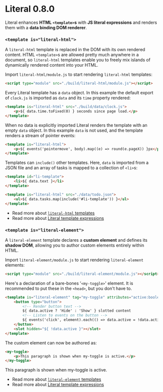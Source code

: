 
# Literal <span class="text-06">0.8.0</span>

Literal enhances **HTML `<template>`s** with **JS literal expressions** and
renders them with a **data binding DOM&nbsp;renderer**.


### `<template is="literal-html">`

A `literal-html` template is replaced in the DOM with its own rendered content.
HTML `<template>`s are allowed pretty much anywhere in a document, so
`literal-html` templates enable you to freely mix islands of dynamically
rendered content into your HTML.

Import `literal-html/module.js` to start rendering `literal-html` templates:

```html
<script type="module" src="./build/literal-html/module.js"></script>
```
<script type="module" src="./build/literal-html/module.js"></script>

Every Literal template has a `data` object. In this example the default export
of `clock.js` is imported as `data` and its `time` property rendered:

```html
<template is="literal-html" src="./build/data/clock.js">
    <p>${ data.time.toFixed(0) } seconds since page load.</p>
</template>
```
<div class="demo-block block">
<template is="literal-html" src="./build/data/clock.js">
    <p>${ data.time.toFixed(0) } seconds since page load.</p>
</template>
</div>

When no data is explicitly imported Literal renders the template with an
empty `data` object. In this example `data` is not used, and the template
renders a stream of pointer events:

```html
<template is="literal-html">
    <p>${ events('pointermove', body).map((e) => round(e.pageX)) }px</p>
</template>
```
<div class="demo-block block">
<template is="literal-html">
    <p>${ events('pointermove', body).map((e) => round(e.pageX)) }px</p>
</template>
</div>

Templates can `include()` other templates. Here, `data` is imported from a JSON
file and an array of tasks is mapped to a collection of `<li>`s:

```html
<template id="li-template">
    <li>${ data.text }</li>
</template>

<template is="literal-html" src="./data/todo.json">
    <ul>${ data.tasks.map(include('#li-template')) }</ul>
</template>
```
<div class="demo-block block">
<template id="li-template">
    <li>${ data.text }</li>
</template>

<template is="literal-html" src="./data/todo.json">
    <ul>${ data.tasks.map(include('#li-template')) }</ul>
</template>
</div>


- Read more about [`literal-html` templates](https://stephen.band/literal/literal-html/)
- Read more about [Literal template expressions](https://stephen.band/literal/templates/)

### `<template is="literal-element">`

A `literal-element` template declares a **custom element** and defines its
**shadow DOM**, allowing you to author custom elements entirely within HTML.

Import `literal-element/module.js` to start rendering `literal-element` elements:

```html
<script type="module" src="./build/literal-element/module.js"></script>
```
<script type="module" src="./build/literal-element/module.js"></script>

Here's a declaration of a bare-bones '`<my-toggle>`' element. It is recommended
to put these in the `<head>`, but you don't have to.

```html
<template is="literal-element" tag="my-toggle" attributes="active:boolean">
    <button type="button">
        <!-- Render button text -->
        ${ data.active ? 'Hide' : 'Show' } slotted content
        <!-- Listen to events on the button -->
        ${ events('click', element).each(() => data.active = !data.active) }
    </button>
    <slot hidden="${ !data.active }"></slot>
</template>
```

The custom element can now be authored as:

```html
<my-toggle>
    <p>This paragraph is shown when my-toggle is active.</p>
</my-toggle>
```

<div class="demo-block block">
<template is="literal-element" tag="my-toggle" attributes="active:boolean">
    <button type="button">
        <!-- Render button text -->
        ${ data.active ? 'Hide' : 'Show' } slotted content
        <!-- Listen to events on the button -->
        ${ events('click', element).each(() => data.active = !data.active) }
    </button>
    <slot hidden="${ !data.active }"></slot>
</template>
<my-toggle>
    <p>This paragraph is shown when my-toggle is active.</p>
</my-toggle>
</div>

- Read more about [`literal-element` templates](https://stephen.band/literal/literal-element/)
- Read more about [Literal template expressions](https://stephen.band/literal/templates/)
